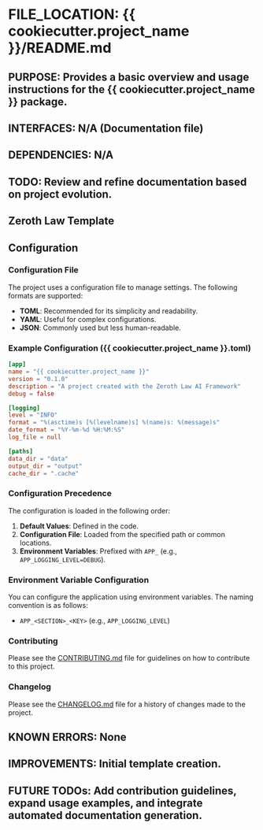 # FILE_LOCATION: {{ cookiecutter.project_name }}/README.md

## PURPOSE: Provides a basic overview and usage instructions for the {{ cookiecutter.project_name }} package.

## INTERFACES: N/A (Documentation file)

## DEPENDENCIES: N/A

## TODO: Review and refine documentation based on project evolution.

## Zeroth Law Template

## Configuration

### Configuration File

The project uses a configuration file to manage settings. The following formats are supported:

- **TOML**: Recommended for its simplicity and readability.
- **YAML**: Useful for complex configurations.
- **JSON**: Commonly used but less human-readable.

### Example Configuration ({{ cookiecutter.project_name }}.toml)

```toml
[app]
name = "{{ cookiecutter.project_name }}"
version = "0.1.0"
description = "A project created with the Zeroth Law AI Framework"
debug = false

[logging]
level = "INFO"
format = "%(asctime)s [%(levelname)s] %(name)s: %(message)s"
date_format = "%Y-%m-%d %H:%M:%S"
log_file = null

[paths]
data_dir = "data"
output_dir = "output"
cache_dir = ".cache"
```

### Configuration Precedence

The configuration is loaded in the following order:

1. **Default Values**: Defined in the code.
2. **Configuration File**: Loaded from the specified path or common locations.
3. **Environment Variables**: Prefixed with `APP_` (e.g., `APP_LOGGING_LEVEL=DEBUG`).

### Environment Variable Configuration

You can configure the application using environment variables. The naming convention is as follows:

- `APP_<SECTION>_<KEY>` (e.g., `APP_LOGGING_LEVEL`)

### Contributing

Please see the [CONTRIBUTING.md](CONTRIBUTING.md) file for guidelines on how to contribute to this project.

### Changelog

Please see the [CHANGELOG.md](CHANGELOG.md) file for a history of changes made to the project.

## KNOWN ERRORS: None

## IMPROVEMENTS: Initial template creation.

## FUTURE TODOs: Add contribution guidelines, expand usage examples, and integrate automated documentation generation.
